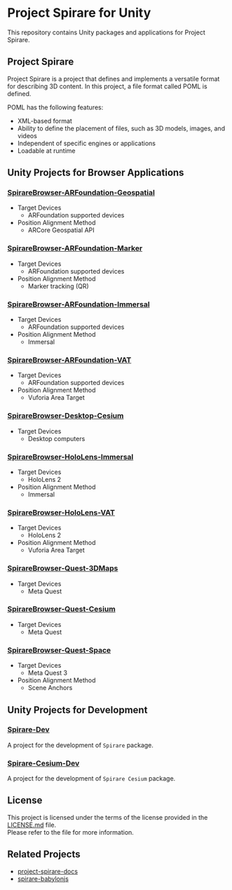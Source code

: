 # Project Spirare for Unity

This repository contains Unity packages and applications for Project Spirare.

## Project Spirare

Project Spirare is a project that defines and implements a versatile format for describing 3D content.
In this project, a file format called POML is defined.

POML has the following features:

- XML-based format
- Ability to define the placement of files, such as 3D models, images, and videos
- Independent of specific engines or applications
- Loadable at runtime

## Unity Projects for Browser Applications

### [SpirareBrowser-ARFoundation-Geospatial](./unity/SpirareBrowser-ARFoundation-Geospatial)

- Target Devices
  - ARFoundation supported devices
- Position Alignment Method
  - ARCore Geospatial API

### [SpirareBrowser-ARFoundation-Marker](./unity/SpirareBrowser-ARFoundation-Marker)

- Target Devices
  - ARFoundation supported devices
- Position Alignment Method
  - Marker tracking (QR)

### [SpirareBrowser-ARFoundation-Immersal](./unity/SpirareBrowser-ARFoundation-Immersal)

- Target Devices
  - ARFoundation supported devices
- Position Alignment Method
  - Immersal

### [SpirareBrowser-ARFoundation-VAT](./unity/SpirareBrowser-ARFoundation-VAT)

- Target Devices
  - ARFoundation supported devices
- Position Alignment Method
  - Vuforia Area Target

### [SpirareBrowser-Desktop-Cesium](./unity/SpirareBrowser-Desktop-Cesium)

- Target Devices
  - Desktop computers

### [SpirareBrowser-HoloLens-Immersal](./unity/SpirareBrowser-HoloLens-Immersal)

- Target Devices
  - HoloLens 2
- Position Alignment Method
  - Immersal

### [SpirareBrowser-HoloLens-VAT](./unity/SpirareBrowser-HoloLens-VAT)

- Target Devices
  - HoloLens 2
- Position Alignment Method
  - Vuforia Area Target

### [SpirareBrowser-Quest-3DMaps](./unity/SpirareBrowser-Quest-3DMaps)

- Target Devices
  - Meta Quest

### [SpirareBrowser-Quest-Cesium](./unity/SpirareBrowser-Quest-Cesium)

- Target Devices
  - Meta Quest

### [SpirareBrowser-Quest-Space](./unity/SpirareBrowser-Quest-Space)

- Target Devices
  - Meta Quest 3
- Position Alignment Method
  - Scene Anchors

## Unity Projects for Development

### [Spirare-Dev](./unity/Spirare-Dev)

A project for the development of `Spirare` package.

### [Spirare-Cesium-Dev](./unity/Spirare-Cesium-Dev)

A project for the development of `Spirare Cesium` package.

## License

This project is licensed under the terms of the license provided in the [LICENSE.md](LICENSE.md) file.  
Please refer to the file for more information.

## Related Projects

- [project-spirare-docs](https://github.com/HoloLabInc/project-spirare-docs)
- [spirare-babylonjs](https://github.com/HoloLabInc/spirare-babylonjs)
